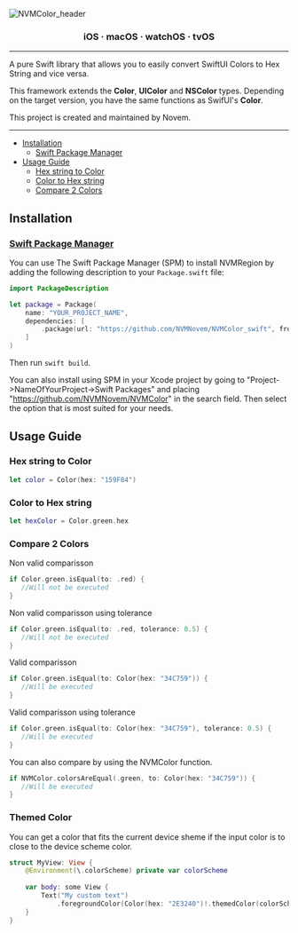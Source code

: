 ![NVMColor_header](https://user-images.githubusercontent.com/44820440/141615439-fc093b8e-4a88-4898-9e10-46ed760f76fc.png)

<h3 align="center">iOS · macOS · watchOS · tvOS</h3>

---

A pure Swift library that allows you to easily convert SwiftUI Colors to Hex String and vice versa.

This framework extends the **Color**, **UIColor** and **NSColor** types.
Depending on the target version, you have the same functions as SwifUI's **Color**.

This project is created and maintained by Novem.

---

- [Installation](#installation)
  - [Swift Package Manager](#swift-package-manager)
- [Usage Guide](#usage-guide)
  - [Hex string to Color](#hex-string-to-color)
  - [Color to Hex string](#color-to-hex-string)
  - [Compare 2 Colors](#compare-2-colors)

## Installation

### [Swift Package Manager](https://swift.org/package-manager/)

You can use The Swift Package Manager (SPM) to install NVMRegion by adding the following description to your `Package.swift` file:

```swift
import PackageDescription

let package = Package(
    name: "YOUR_PROJECT_NAME",
    dependencies: [
        .package(url: "https://github.com/NVMNovem/NVMColor_swift", from: "1.0.0"),
    ]
)
```
Then run `swift build`. 

You can also install using SPM in your Xcode project by going to 
"Project->NameOfYourProject->Swift Packages" and placing "https://github.com/NVMNovem/NVMColor" in the 
search field. Then select the option that is most suited for your needs.


## Usage Guide

### Hex string to Color
```swift
let color = Color(hex: "159F84")
```

### Color to Hex string
```swift
let hexColor = Color.green.hex
```

### Compare 2 Colors

Non valid comparisson
```swift
if Color.green.isEqual(to: .red) {
   //Will not be executed
}
```

Non valid comparisson using tolerance
```swift
if Color.green.isEqual(to: .red, tolerance: 0.5) {
   //Will not be executed
}
```

Valid comparisson
```swift
if Color.green.isEqual(to: Color(hex: "34C759")) {
   //Will be executed
}
```

Valid comparisson using tolerance
```swift
if Color.green.isEqual(to: Color(hex: "34C759"), tolerance: 0.5) {
   //Will be executed
}
```

You can also compare by using the NVMColor function.
```swift
if NVMColor.colorsAreEqual(.green, to: Color(hex: "34C759")) {
   //Will be executed
}
```

### Themed Color

You can get a color that fits the current device sheme if the input color is to close to the device scheme color.
```swift
struct MyView: View {
    @Environment(\.colorScheme) private var colorScheme
    
    var body: some View {
        Text("My custom text")
            .foregroundColor(Color(hex: "2E3240")!.themedColor(colorScheme))
    }
}
```
